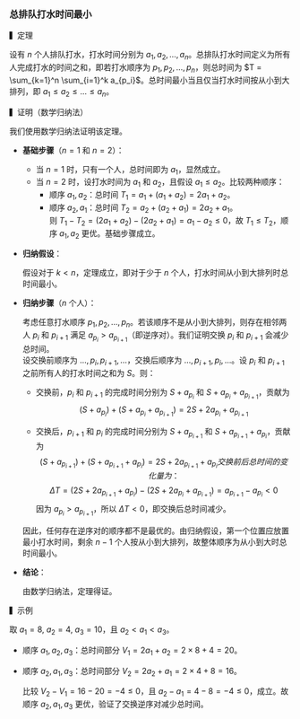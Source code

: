 ### 总排队打水时间最小

▍定理  

设有 $n$ 个人排队打水，打水时间分别为 $a_1, a_2, \dots, a_n$。总排队打水时间定义为所有人完成打水的时间之和，即若打水顺序为 $p_1, p_2, \dots, p_n$，则总时间为 $T = \sum_{k=1}^n \sum_{i=1}^k a_{p_i}$。总时间最小当且仅当打水时间按从小到大排列，即 $a_1 \leq a_2 \leq \dots \leq a_n$。

▍证明（数学归纳法）  

我们使用数学归纳法证明该定理。

- **基础步骤**（$n=1$ 和 $n=2$）：  
  
  - 当 $n=1$ 时，只有一个人，总时间即为 $a_1$，显然成立。  
  - 当 $n=2$ 时，设打水时间为 $a_1$ 和 $a_2$，且假设 $a_1 \leq a_2$。比较两种顺序：  
    - 顺序 $a_1, a_2$：总时间 $T_1 = a_1 + (a_1 + a_2) = 2a_1 + a_2$。  
    - 顺序 $a_2, a_1$：总时间 $T_2 = a_2 + (a_2 + a_1) = 2a_2 + a_1$。  
    则 $T_1 - T_2 = (2a_1 + a_2) - (2a_2 + a_1) = a_1 - a_2 \leq 0$，故 $T_1 \leq T_2$，顺序 $a_1, a_2$ 更优。基础步骤成立。
  
- **归纳假设**：  
  
  假设对于 $k < n$，定理成立，即对于少于 $n$ 个人，打水时间从小到大排列时总时间最小。
  
- **归纳步骤**（$n$ 个人）：  
  
  考虑任意打水顺序 $p_1, p_2, \dots, p_n$。若该顺序不是从小到大排列，则存在相邻两人 $p_i$ 和 $p_{i+1}$ 满足 $a_{p_i} > a_{p_{i+1}}$（即逆序对）。我们证明交换 $p_i$ 和 $p_{i+1}$ 会减少总时间。  
  设交换前顺序为 $\dots, p_i, p_{i+1}, \dots$，交换后顺序为 $\dots, p_{i+1}, p_i, \dots$。设 $p_i$ 和 $p_{i+1}$ 之前所有人的打水时间之和为 $S$。则：  
  
  - 交换前，$p_i$ 和 $p_{i+1}$ 的完成时间分别为 $S + a_{p_i}$ 和 $S + a_{p_i} + a_{p_{i+1}}$，贡献为 
      $$
      (S + a_{p_i}) + (S + a_{p_i} + a_{p_{i+1}}) = 2S + 2a_{p_i} + a_{p_{i+1}}
      $$
  
  - 交换后，$p_{i+1}$ 和 $p_i$ 的完成时间分别为 $S + a_{p_{i+1}}$ 和 $S + a_{p_{i+1}} + a_{p_i}$，贡献为 
    $$
    (S + a_{p_{i+1}}) + (S + a_{p_{i+1}} + a_{p_i}) = 2S + 2a_{p_{i+1}} + a_{p_i}
    交换前后总时间的变化量为：
    $$
  $$
  \Delta T = (2S + 2a_{p_{i+1}} + a_{p_i}) - (2S + 2a_{p_i} + a_{p_{i+1}}) = a_{p_{i+1}} - a_{p_i} < 0
  $$
  因为 $a_{p_i} > a_{p_{i+1}}$，所以 $\Delta T < 0$，即交换后总时间减少。  
  
  因此，任何存在逆序对的顺序都不是最优的。由归纳假设，第一个位置应放置最小打水时间，剩余 $n-1$ 个人按从小到大排列，故整体顺序为从小到大时总时间最小。
  
- **结论**：  
  
  由数学归纳法，定理得证。

▍示例

取 $a_1 = 8$, $a_2 = 4$, $a_3 = 10$，且 $a_2 < a_1 < a_3$。  

- 顺序 $a_1, a_2, a_3$：总时间部分 $V_1 = 2a_1 + a_2 = 2 \times 8 + 4 = 20$。  

- 顺序 $a_2, a_1, a_3$：总时间部分 $V_2 = 2a_2 + a_1 = 2 \times 4 + 8 = 16$。  

  比较 $V_2 - V_1 = 16 - 20 = -4 \leq 0$，且 $a_2 - a_1 = 4 - 8 = -4 \leq 0$，成立。故顺序 $a_2, a_1, a_3$ 更优，验证了交换逆序对减少总时间。

